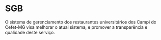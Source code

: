 # SGB

O sistema de gerenciamento dos restaurantes universitários dos Campi do Cefet-MG visa melhorar o
atual sistema, e promover a transparência e qualidade deste serviço.
